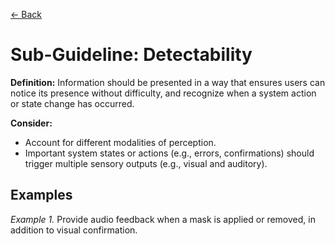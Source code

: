 [← Back](../perceivable.md)

# Sub-Guideline: Detectability

**Definition:** Information should be presented in a way that ensures users can notice its presence without difficulty, and recognize when a system action or state change has occurred.

**Consider:**
* Account for different modalities of perception.
* Important system states or actions (e.g., errors, confirmations) should trigger multiple sensory outputs (e.g., visual and auditory).

## Examples
_Example 1._ Provide audio feedback when a mask is applied or removed, in addition to visual confirmation.
